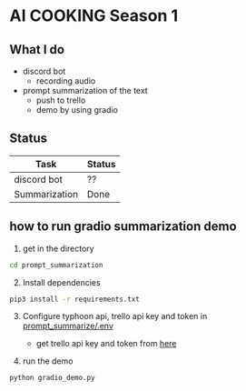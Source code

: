 # AI COOKING Season 1

## What I do

-   discord bot
    -   recording audio
-   prompt summarization of the text
    -   push to trello
    -   demo by using gradio

## Status

| Task           | Status |
| -------------- | ------ |
| discord bot    | ??     |
| Summarization  | Done   |

## how to run gradio summarization demo

1. get in the directory
```bash
cd prompt_summarization
```

2. Install dependencies
```bash
pip3 install -r requirements.txt
```    

3. Configure typhoon api, trello api key and token in [prompt_summarize/.env](prompt_summarize/.env)
    - get trello api key and token from [here](https://trello.com/power-ups/admin)

4. run the demo
```bash
python gradio_demo.py
```
